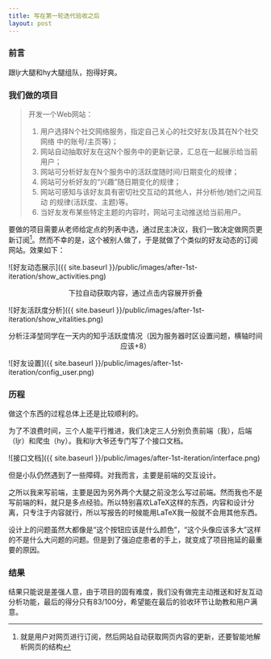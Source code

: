 ```yaml
---
title: 写在第一轮迭代验收之后
layout: post
---
```


### 前言

跟ljr大腿和hy大腿组队，抱得好爽。

### 我们做的项目

> 开发一个Web网站：
> 1. 用户选择N个社交网络服务，指定自己关心的社交好友(及其在N个社交网络
中的账号/主页等)；
> 2. 网站自动抽取好友在这N个服务中的更新记录，汇总在一起展示给当前用户；
> 3. 网站可分析好友在N个服务中的活跃度随时间/日期变化的规律；
> 4. 网站可分析好友的“兴趣”随日期变化的规律；
> 5. 网站可感知与该好友具有密切社交互动的其他人，并分析他/她们之间互动
的规律(活跃度、主题)等。
> 6. 当好友发布某些特定主题的内容时，网站可主动推送给当前用户。

要做的项目需要从老师给定点的列表中选，通过民主决议，我们一致决定做网页更新订阅[^1]。然而不幸的是，这个被别人做了，于是就做了个类似的好友动态的订阅网站。效果如下：

![好友动态展示]({{ site.baseurl }}/public/images/after-1st-iteration/show_activities.png)
<center>下拉自动获取内容，通过点击内容展开折叠</center>

![好友活跃度分析]({{ site.baseurl }}/public/images/after-1st-iteration/show_vitalities.png)
<center>分析汪泽堃同学在一天内的知乎活跃度情况（因为服务器时区设置问题，横轴时间应该+8）</center>

![好友设置]({{ site.baseurl }}/public/images/after-1st-iteration/config_user.png)

### 历程

做这个东西的过程总体上还是比较顺利的。

为了不浪费时间，三个人能平行推进，我们决定三人分别负责前端（我），后端（ljr）和爬虫（hy）。我和ljr大爷还专门写了个接口文档。

![接口文档]({{ site.baseurl }}/public/images/after-1st-iteration/interface.png)

但是小队仍然遇到了一些障碍。对我而言，主要是前端的交互设计。

之所以我来写前端，主要是因为另外两个大腿之前没怎么写过前端。然而我也不是写前端的料，就只是多点经验。所以特别喜欢LaTeX这样的东西，内容和设计分离，只专注于内容就行，所以写报告的时候能用LaTeX我一般就不会用其他东西。

设计上的问题虽然大都像是“这个按钮应该是什么颜色”，“这个头像应该多大”这样的不是什么大问题的问题。但是到了强迫症患者的手上，就变成了项目拖延的最重要的原因。

### 结果

结果只能说是差强人意，由于项目的固有难度，我们没有做完主动推送和好友互动分析功能，最后的得分只有83/100分，希望能在最后的验收环节让助教和用户满意。

[^1]: 就是用户对网页进行订阅，然后网站自动获取网页内容的更新，还要智能地解析网页的结构

